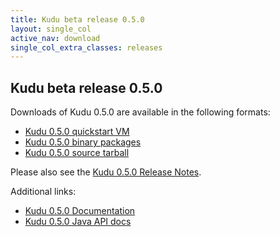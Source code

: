 ```yaml
---
title: Kudu beta release 0.5.0
layout: single_col
active_nav: download
single_col_extra_classes: releases
---
```


## Kudu beta release 0.5.0

Downloads of Kudu 0.5.0 are available in the following formats:

* [Kudu 0.5.0 quickstart VM](docs/quickstart.html)
* [Kudu 0.5.0 binary packages](docs/installation.html#install_packages)
* [Kudu 0.5.0 source tarball](https://github.com/cloudera/kudu/archive/kudu0.5.0-release.tar.gz)

Please also see the [Kudu 0.5.0 Release Notes](docs/release_notes.html).

Additional links:

* [Kudu 0.5.0 Documentation](docs/)
* [Kudu 0.5.0 Java API docs](apidocs/)
